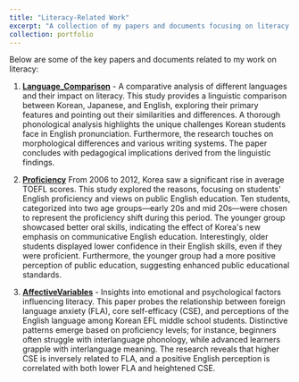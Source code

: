 ```yaml
---
title: "Literacy-Related Work"
excerpt: "A collection of my papers and documents focusing on literacy."
collection: portfolio
---
```


Below are some of the key papers and documents related to my work on literacy:

1. **[Language_Comparison](https://mlee010.github.io/MinkyungLee/files/14language.pdf)** - A comparative analysis of different languages and their impact on literacy.
This study provides a linguistic comparison between Korean, Japanese, and English, exploring their primary features and pointing out their similarities and differences. A thorough phonological analysis highlights the unique challenges Korean students face in English pronunciation. Furthermore, the research touches on morphological differences and various writing systems. The paper concludes with pedagogical implications derived from the linguistic findings.

2. **[Proficiency](https://mlee010.github.io/MinkyungLee/files/14Proficiency.pdf)**
From 2006 to 2012, Korea saw a significant rise in average TOEFL scores. This study explored the reasons, focusing on students' English proficiency and views on public English education. Ten students, categorized into two age groups—early 20s and mid 20s—were chosen to represent the proficiency shift during this period. The younger group showcased better oral skills, indicating the effect of Korea's new emphasis on communicative English education. Interestingly, older students displayed lower confidence in their English skills, even if they were proficient. Furthermore, the younger group had a more positive perception of public education, suggesting enhanced public educational standards.

3. **[AffectiveVariables](https://mlee010.github.io/MinkyungLee/files/16affective.pdf)** - Insights into emotional and psychological factors influencing literacy.
This paper probes the relationship between foreign language anxiety (FLA), core self-efficacy (CSE), and perceptions of the English language among Korean EFL middle school students. Distinctive patterns emerge based on proficiency levels; for instance, beginners often struggle with interlanguage phonology, while advanced learners grapple with interlanguage meaning. The research reveals that higher CSE is inversely related to FLA, and a positive English perception is correlated with both lower FLA and heightened CSE.

